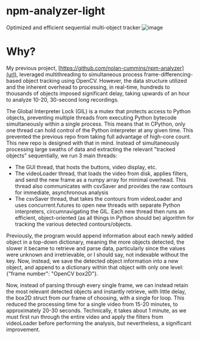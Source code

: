 # npm-analyzer-light
Optimized and efficient sequential multi-object tracker
![image](https://github.com/user-attachments/assets/51b87db6-274a-4170-9469-46db6c942658)
# Why?
My previous project, [https://github.com/nolan-cummins/npm-analyzer](url), leveraged multithreading to simultaneous process frame-differencing-based object tracking using OpenCV. However, the data structure utilized and the inherent overhead to processing, in real-time, hundreds to thousands of objects imposed significant delay, taking upwards of an hour to analyze 10-20, 30-second long recordings. 

The Global Interpreter Lock (GIL) is a mutex that protects access to Python objects, preventing multiple threads from executing Python bytecode simultaneously within a single process. This means that in CPython, only one thread can hold control of the Python interpreter at any given time. This prevented the previous repo from taking full advantage of high-core count. This new repo is designed with that in mind. Instead of simultaneously processing large swaths of data and extracting the relevant "tracked objects" sequentially, we run 3 main threads:
- The GUI thread, that hosts the buttons, video display, etc.
- The videoLoader thread, that loads the video from disk, applies filters, and send the new frame as a numpy array for minimal overhead. This thread also communicates with csvSaver and provides the raw contours for immediate, asynchronous analysis
- The csvSaver thread, that takes the contours from videoLoader and uses concurrent.futures to open new threads with separate Python interpreters, circumnavigating the GIL. Each new thread then runs an efficient, object-oriented (as all things in Python should be) algorithm for tracking the various detected contours/objects.

Previously, the program would append information about each newly added object in a top-down dictionary, meaning the more objects detected, the slower it became to retrieve and parse data, particularly since the values were unknown and irretrievable, or I should say, not indexable without the key. Now, instead, we save the detected object information into a new object, and append to a dictionary within that object with only one level: {"frame number": "OpenCV box2D"}. 

Now, instead of parsing through every single frame, we can instead retain the most relevant detected objects and instantly retrieve, with little delay, the box2D struct from our frame of choosing, with a single for loop. This reduced the processing time for a single video from 15-20 minutes, to approximately 20-30 seconds. Technically, it takes about 1 minute, as we must first run through the entire video and apply the filters from videoLoader before performing the analysis, but nevertheless, a significant improvement.

